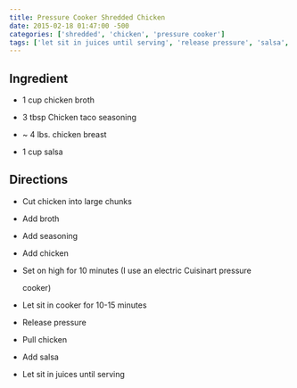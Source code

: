 ```yaml
---
title: Pressure Cooker Shredded Chicken
date: 2015-02-18 01:47:00 -500
categories: ['shredded', 'chicken', 'pressure cooker']
tags: ['let sit in juices until serving', 'release pressure', 'salsa', 'pull chicken', 'add chicken', 'let sit in cooker for 10-15 minutes', 'set on high for 10 minutes (i use an electric cuisinart pressure cooker)', 'cut chicken into large chunks', 'chicken broth', 'chicken breast', 'add salsa', 'add broth', 'chicken taco seasoning', 'add seasoning']
---
```


## Ingredient



-   1 cup chicken broth

-   3 tbsp Chicken taco seasoning

-   \~ 4 lbs. chicken breast

-   1 cup salsa



## Directions



-   Cut chicken into large chunks

-   Add broth

-   Add seasoning

-   Add chicken

-   Set on high for 10 minutes (I use an electric Cuisinart pressure

    cooker)

-   Let sit in cooker for 10-15 minutes

-   Release pressure

-   Pull chicken

-   Add salsa

-   Let sit in juices until serving

